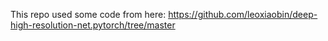 This repo used some code from here: https://github.com/leoxiaobin/deep-high-resolution-net.pytorch/tree/master

